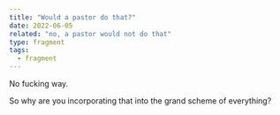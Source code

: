 ```yaml
---
title: "Would a pastor do that?"
date: 2022-06-05
related: "no, a pastor would not do that"
type: fragment
tags:
  - fragment
---
```


No fucking way.

So why are you incorporating that into the grand scheme of everything?